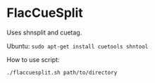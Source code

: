 # FlacCueSplit

Uses shnsplit and cuetag.

Ubuntu: `sudo apt-get install cuetools shntool`


How to use script:

`./flaccuesplit.sh path/to/directory`
